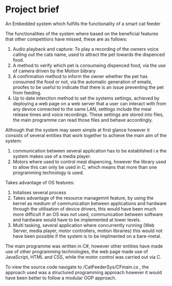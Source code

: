 # Project brief

An Embedded system which fulfills the functionality of a smart cat feeder

The functionalities of the system where based on the beneficial features that other competitiors have missed, these are as follows:
  1. Audio playback and capture: To play a recording of the owners voice calling out the cats name, used to attract the pet towards the
     dispenced food.  
  2. A method to verify which pet is consumeing dispenced food, via the use of camera driven by the Motion bibrary 
  3. A confirmation method to inform the owner whether the pet has consumed the food or not, via the automatic generation of emails,      proofes to be useful to indicate that there is an issue preventing the pet from feeding. 
  4. Up to date interction method to set the systems settings, achieved by deploying a web page on a web server that a user can           interact with from any device connected to the same LAN, settings include the meal release times and voice recordings. These         settings are stored into files, the main programme can read those files and behave accordingly.
  
Although that the system may seem simple at first glance however it consists of several entities that work together to achieve the main aim
of the system:
  1. communication between several application has to be established i.e the system makes use of a media player.
  2. Motors where used to control meal dispencing, however the library used to allow this can only be used in C, which means
     that more than one programming technology is used.

Takes advantage of OS features:
  1. Initalises several process
  2. Takes advantage of the resource managemnt feature, by using the kernel as medium of communication between applications and           hardware through the utilisation of device drivers, this would have been much more difficult if an OS was not used, communication    between software and  hardware would have to be implemented at lower levels.
  3. Multi tasking, several application where concurrently running (Web Server, media player, motor controllers, motion libraries) this    would not have been possible if the system is to be implmented on a bare-metal.

The main programme was written in C#, however other entities have made use of other programming technologies, the web page made use of 
JavaScript, HTML and CSS, while the motor control was carried out via C.

To view the source code navigate to /CatFeederSys/CFmain.cs , the approach used was a structured programming approach however it would have been better to follow a modular OOP approach.
